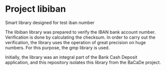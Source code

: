 # Project libiban
Smart library designed for test iban number

The libiban library was prepared to verify the IBAN bank account number. Verification is done by calculating the checksum. In order to carry out the verification, the library uses the operation of great precision on huge numbers. For this purpose, the gmp library is used.

Initially, the library was an integral part of the Bank Cash Deposit application, and this repository isolates this library from the BaCaDe project.
